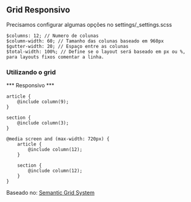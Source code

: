 ## Grid Responsivo

Precisamos configurar algumas opções no settings/_settings.scss

```
$columns: 12; // Numero de colunas
$column-width: 60; // Tamanho das colunas baseado em 960px
$gutter-width: 20; // Espaço entre as colunas
$total-width: 100%; // Define se o layout será baseado em px ou %, para layouts fixos comentar a linha.
```


### Utilizando o grid

*** Responsivo ***

```
article {
	@include column(9);
}

section {
	@include column(3);
}

@media screen and (max-width: 720px) {
	article {
		@include column(12);
	}

	section {
		@include column(12);
	}
}
```


Baseado no: [Semantic Grid System](http://semantic.gs)
